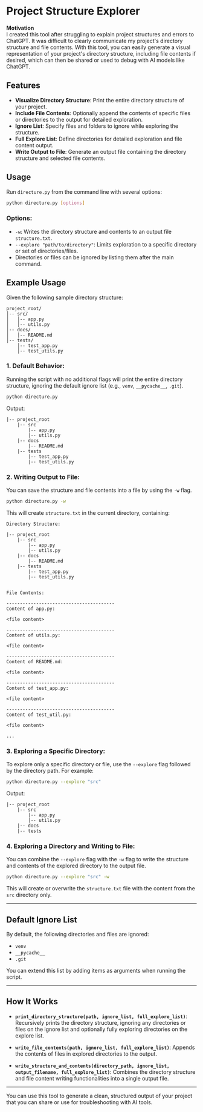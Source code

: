
# Project Structure Explorer

**Motivation**  
I created this tool after struggling to explain project structures and errors to ChatGPT. It was difficult to clearly communicate my project's directory structure and file contents. With this tool, you can easily generate a visual representation of your project's directory structure, including file contents if desired, which can then be shared or used to debug with AI models like ChatGPT.

## Features
- **Visualize Directory Structure**: Print the entire directory structure of your project.
- **Include File Contents**: Optionally append the contents of specific files or directories to the output for detailed exploration.
- **Ignore List**: Specify files and folders to ignore while exploring the structure.
- **Full Explore List**: Define directories for detailed exploration and file content output.
- **Write Output to File**: Generate an output file containing the directory structure and selected file contents.

## Usage

Run `directure.py` from the command line with several options:

```bash
python directure.py [options]
```

### Options:

- `-w`: Writes the directory structure and contents to an output file `structure.txt`.
- `--explore "path/to/directory"`: Limits exploration to a specific directory or set of directories/files.
- Directories or files can be ignored by listing them after the main command.

## Example Usage

Given the following sample directory structure:

```
project_root/
│-- src/
│   │-- app.py
│   │-- utils.py
│-- docs/
│   │-- README.md
│-- tests/
    │-- test_app.py
    │-- test_utils.py
```

### 1. Default Behavior:

Running the script with no additional flags will print the entire directory structure, ignoring the default ignore list (e.g., `venv`, `__pycache__`, `.git`).

```bash
python directure.py
```

Output:

```
|-- project_root
    |-- src
        |-- app.py
        |-- utils.py
    |-- docs
        |-- README.md
    |-- tests
        |-- test_app.py
        |-- test_utils.py
```

### 2. Writing Output to File:

You can save the structure and file contents into a file by using the `-w` flag.

```bash
python directure.py -w
```

This will create `structure.txt` in the current directory, containing:

```
Directory Structure:

|-- project_root
    |-- src
        |-- app.py
        |-- utils.py
    |-- docs
        |-- README.md
    |-- tests
        |-- test_app.py
        |-- test_utils.py


File Contents:

----------------------------------------
Content of app.py:

<file content>

----------------------------------------
Content of utils.py:

<file content>

----------------------------------------
Content of README.md:

<file content>

----------------------------------------
Content of test_app.py:

<file content>

----------------------------------------
Content of test_util.py:

<file content>

...
```

### 3. Exploring a Specific Directory:

To explore only a specific directory or file, use the `--explore` flag followed by the directory path. For example:

```bash
python directure.py --explore "src"
```

Output:

```
|-- project_root
    |-- src
        |-- app.py
        |-- utils.py
    |-- docs
    |-- tests
```

### 4. Exploring a Directory and Writing to File:

You can combine the `--explore` flag with the `-w` flag to write the structure and contents of the explored directory to the output file.

```bash
python directure.py --explore "src" -w
```

This will create or overwrite the `structure.txt` file with the content from the `src` directory only.

---

## Default Ignore List

By default, the following directories and files are ignored:

- `venv`
- `__pycache__`
- `.git`

You can extend this list by adding items as arguments when running the script.

---
## How It Works

- **`print_directory_structure(path, ignore_list, full_explore_list)`**: Recursively prints the directory structure, ignoring any directories or files on the ignore list and optionally fully exploring directories on the explore list.
  
- **`write_file_contents(path, ignore_list, full_explore_list)`**: Appends the contents of files in explored directories to the output.

- **`write_structure_and_contents(directory_path, ignore_list, output_filename, full_explore_list)`**: Combines the directory structure and file content writing functionalities into a single output file.

---

You can use this tool to generate a clean, structured output of your project that you can share or use for troubleshooting with AI tools.
